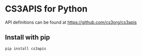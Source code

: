# CS3APIS for Python

API definitions can be found at https://github.com/cs3org/cs3apis

## Install with pip

```bash
pip install cs3apis
```
